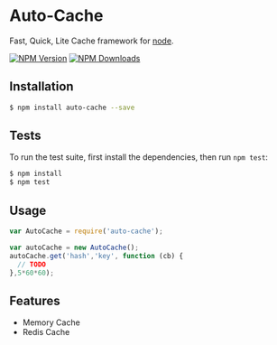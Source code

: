 Auto-Cache
==========

 Fast, Quick, Lite Cache framework for [node](http://nodejs.org).


  [![NPM Version][npm-image]][npm-url]
  [![NPM Downloads][downloads-image]][downloads-url]


## Installation

```bash
$ npm install auto-cache --save
```
## Tests

  To run the test suite, first install the dependencies, then run `npm test`:

```bash
$ npm install
$ npm test
```

## Usage

```js
var AutoCache = require('auto-cache');

var autoCache = new AutoCache();
autoCache.get('hash','key', function (cb) {
  // TODO
},5*60*60);
```


## Features

  * Memory Cache
  * Redis Cache

[npm-image]: https://img.shields.io/npm/v/auto-cache.svg
[npm-url]: https://npmjs.org/package/auto-cache
[downloads-image]: https://img.shields.io/npm/dm/auto-cache.svg
[downloads-url]: https://npmjs.org/package/auto-cache
